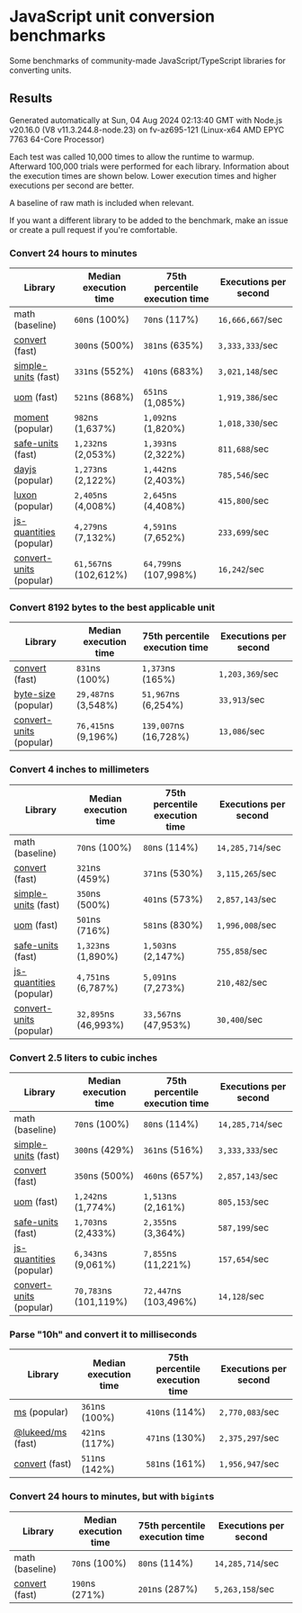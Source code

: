 # JavaScript unit conversion benchmarks

Some benchmarks of community-made JavaScript/TypeScript libraries for converting units.

## Results

<!-- beginblock(results) -->

Generated automatically at Sun, 04 Aug 2024 02:13:40 GMT with Node.js v20.16.0 (V8 v11.3.244.8-node.23) on fv-az695-121 (Linux-x64 AMD EPYC 7763 64-Core Processor)

Each test was called 10,000 times to allow the runtime to warmup.
Afterward 100,000 trials were performed for each library.
Information about the execution times are shown below.
Lower execution times and higher executions per second are better.

A baseline of raw math is included when relevant.

If you want a different library to be added to the benchmark, make an issue or create a pull request if you're comfortable.

### Convert 24 hours to minutes

| Library                                                            | Median execution time | 75th percentile execution time | Executions per second |
| ------------------------------------------------------------------ | --------------------- | ------------------------------ | --------------------- |
| math (baseline)                                                    | `60`ns (100%)         | `70`ns (117%)                  | `16,666,667`/sec      |
| [convert](https://npmjs.com/package/convert) (fast)                | `300`ns (500%)        | `381`ns (635%)                 | `3,333,333`/sec       |
| [simple-units](https://npmjs.com/package/simple-units) (fast)      | `331`ns (552%)        | `410`ns (683%)                 | `3,021,148`/sec       |
| [uom](https://npmjs.com/package/uom) (fast)                        | `521`ns (868%)        | `651`ns (1,085%)               | `1,919,386`/sec       |
| [moment](https://npmjs.com/package/moment) (popular)               | `982`ns (1,637%)      | `1,092`ns (1,820%)             | `1,018,330`/sec       |
| [safe-units](https://npmjs.com/package/safe-units) (fast)          | `1,232`ns (2,053%)    | `1,393`ns (2,322%)             | `811,688`/sec         |
| [dayjs](https://npmjs.com/package/dayjs) (popular)                 | `1,273`ns (2,122%)    | `1,442`ns (2,403%)             | `785,546`/sec         |
| [luxon](https://npmjs.com/package/luxon) (popular)                 | `2,405`ns (4,008%)    | `2,645`ns (4,408%)             | `415,800`/sec         |
| [js-quantities](https://npmjs.com/package/js-quantities) (popular) | `4,279`ns (7,132%)    | `4,591`ns (7,652%)             | `233,699`/sec         |
| [convert-units](https://npmjs.com/package/convert-units) (popular) | `61,567`ns (102,612%) | `64,799`ns (107,998%)          | `16,242`/sec          |

### Convert 8192 bytes to the best applicable unit

| Library                                                            | Median execution time | 75th percentile execution time | Executions per second |
| ------------------------------------------------------------------ | --------------------- | ------------------------------ | --------------------- |
| [convert](https://npmjs.com/package/convert) (fast)                | `831`ns (100%)        | `1,373`ns (165%)               | `1,203,369`/sec       |
| [byte-size](https://npmjs.com/package/byte-size) (popular)         | `29,487`ns (3,548%)   | `51,967`ns (6,254%)            | `33,913`/sec          |
| [convert-units](https://npmjs.com/package/convert-units) (popular) | `76,415`ns (9,196%)   | `139,007`ns (16,728%)          | `13,086`/sec          |

### Convert 4 inches to millimeters

| Library                                                            | Median execution time | 75th percentile execution time | Executions per second |
| ------------------------------------------------------------------ | --------------------- | ------------------------------ | --------------------- |
| math (baseline)                                                    | `70`ns (100%)         | `80`ns (114%)                  | `14,285,714`/sec      |
| [convert](https://npmjs.com/package/convert) (fast)                | `321`ns (459%)        | `371`ns (530%)                 | `3,115,265`/sec       |
| [simple-units](https://npmjs.com/package/simple-units) (fast)      | `350`ns (500%)        | `401`ns (573%)                 | `2,857,143`/sec       |
| [uom](https://npmjs.com/package/uom) (fast)                        | `501`ns (716%)        | `581`ns (830%)                 | `1,996,008`/sec       |
| [safe-units](https://npmjs.com/package/safe-units) (fast)          | `1,323`ns (1,890%)    | `1,503`ns (2,147%)             | `755,858`/sec         |
| [js-quantities](https://npmjs.com/package/js-quantities) (popular) | `4,751`ns (6,787%)    | `5,091`ns (7,273%)             | `210,482`/sec         |
| [convert-units](https://npmjs.com/package/convert-units) (popular) | `32,895`ns (46,993%)  | `33,567`ns (47,953%)           | `30,400`/sec          |

### Convert 2.5 liters to cubic inches

| Library                                                            | Median execution time | 75th percentile execution time | Executions per second |
| ------------------------------------------------------------------ | --------------------- | ------------------------------ | --------------------- |
| math (baseline)                                                    | `70`ns (100%)         | `80`ns (114%)                  | `14,285,714`/sec      |
| [simple-units](https://npmjs.com/package/simple-units) (fast)      | `300`ns (429%)        | `361`ns (516%)                 | `3,333,333`/sec       |
| [convert](https://npmjs.com/package/convert) (fast)                | `350`ns (500%)        | `460`ns (657%)                 | `2,857,143`/sec       |
| [uom](https://npmjs.com/package/uom) (fast)                        | `1,242`ns (1,774%)    | `1,513`ns (2,161%)             | `805,153`/sec         |
| [safe-units](https://npmjs.com/package/safe-units) (fast)          | `1,703`ns (2,433%)    | `2,355`ns (3,364%)             | `587,199`/sec         |
| [js-quantities](https://npmjs.com/package/js-quantities) (popular) | `6,343`ns (9,061%)    | `7,855`ns (11,221%)            | `157,654`/sec         |
| [convert-units](https://npmjs.com/package/convert-units) (popular) | `70,783`ns (101,119%) | `72,447`ns (103,496%)          | `14,128`/sec          |

### Parse "10h" and convert it to milliseconds

| Library                                                   | Median execution time | 75th percentile execution time | Executions per second |
| --------------------------------------------------------- | --------------------- | ------------------------------ | --------------------- |
| [ms](https://npmjs.com/package/ms) (popular)              | `361`ns (100%)        | `410`ns (114%)                 | `2,770,083`/sec       |
| [@lukeed/ms](https://npmjs.com/package/@lukeed/ms) (fast) | `421`ns (117%)        | `471`ns (130%)                 | `2,375,297`/sec       |
| [convert](https://npmjs.com/package/convert) (fast)       | `511`ns (142%)        | `581`ns (161%)                 | `1,956,947`/sec       |

### Convert 24 hours to minutes, but with `bigint`s

| Library                                             | Median execution time | 75th percentile execution time | Executions per second |
| --------------------------------------------------- | --------------------- | ------------------------------ | --------------------- |
| math (baseline)                                     | `70`ns (100%)         | `80`ns (114%)                  | `14,285,714`/sec      |
| [convert](https://npmjs.com/package/convert) (fast) | `190`ns (271%)        | `201`ns (287%)                 | `5,263,158`/sec       |

<!-- endblock(results) -->
